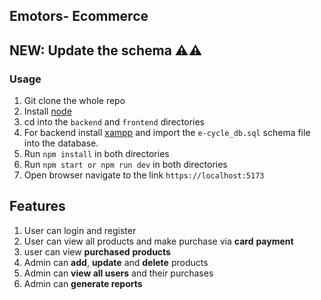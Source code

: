 ## Emotors- Ecommerce

## NEW: Update the schema ⚠️⚠️

### Usage

1. Git clone the whole repo
2. Install [node](https://nodejs.org/en/download/current)
3. cd into the `backend` and `frontend` directories
4. For backend install [xampp](https://www.apachefriends.org/download.html) and import the `e-cycle_db.sql` schema file into the database.
5. Run `npm install` in both directories
6. Run `npm start or npm run dev` in both directories
7. Open browser navigate to the link `https://localhost:5173`

## Features
1. User can login and register
2. User can view all products and make purchase via **card** **payment**
3. user can view **purchased** **products** 
5. Admin can **add**, **update** and **delete** products
6. Admin can **view all users** and their purchases
6. Admin can **generate reports**